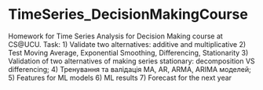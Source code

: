 # TimeSeries_DecisionMakingCourse

Homework for Time Series Analysis for Decision Making course at CS@UCU.
Task:
	1) Validate two alternatives: additive and multiplicative
	2) Test Moving Average, Exponential Smoothing, Differencing, Stationarity
	3) Validation of two alternatives of making series stationary: decomposition VS differencing; 4) Тренування та валідація MA, AR, ARMA, ARIMA моделей; 
	5) Features for ML models 
	6) ML results
	7) Forecast for the next year 
